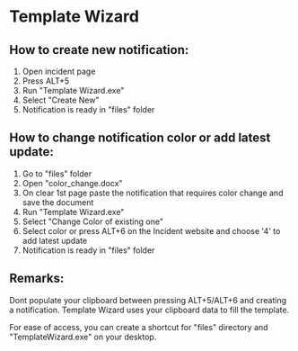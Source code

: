 # Template Wizard

## How to create new notification:

1. Open incident page
2. Press ALT+5
3. Run "Template Wizard.exe"
4. Select "Create New"
5. Notification is ready in "files" folder
	

## How to change notification color or add latest update:
	
1. Go to "files" folder
2. Open "color_change.docx"
3. On clear 1st page paste the notification that requires color change and save the document
4. Run "Template Wizard.exe"
5. Select "Change Color of existing one"
6. Select color or press ALT+6 on the Incident website and choose '4' to add latest update
7. Notification is ready in "files" folder


## Remarks:

Dont populate your clipboard between pressing ALT+5/ALT+6 and creating a notification. Template Wizard uses your clipboard data to fill the template.

For ease of access, you can create a shortcut for "files" directory and "TemplateWizard.exe" on your desktop.